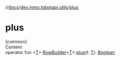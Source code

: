 //[docs](../../index.md)/[dev.inmo.tgbotapi.utils](index.md)/[plus](plus.md)



# plus  
[common]  
Content  
operator fun <[T](plus.md)> [RowBuilder](-row-builder/index.md)<[T](plus.md)>.[plus](plus.md)(t: [T](plus.md)): [Boolean](https://kotlinlang.org/api/latest/jvm/stdlib/kotlin/-boolean/index.html)  




